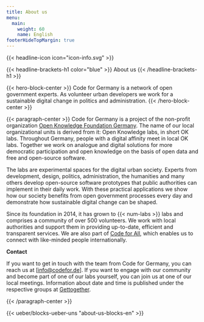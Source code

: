 ```yaml
---
title: About us
menu:
  main:
    weight: 60
    name: English
footerHideTopMargin: true
---
```


{{< headline-icon icon="icon-info.svg" >}}

{{< headline-brackets-h1 color="blue"  >}}
About us
{{< /headline-brackets-h1  >}}


{{< hero-block-center  >}}
Code for Germany is a network of open government experts. As volunteer urban developers we work for a sustainable digital change in politics and administration.
{{< /hero-block-center  >}}


{{< paragraph-center  >}}
Code for Germany is a project of the non-profit organization [Open Knowledge Foundation Germany](https://okfn.de/). The name of our local organizational units is derived from it: Open Knowledge labs, in short OK labs. Throughout Germany, people with a digital affinity meet in local OK labs. Together we work on analogue and digital solutions for more democratic participation and open knowledge on the basis of open data and free and open-source software.

The labs are experimental spaces for the digital urban society. Experts from development, design, politics, administration, the humanities and many others develop open-source software prototypes that public authorities can implement in their daily work. With these practical applications we show how our society benefits from open government processes every day and demonstrate how sustainable digital change can be shaped.

Since its foundation in 2014, it has grown to {{< num-labs >}} labs and comprises a community of over 500 volunteers. We work with local authorities and support them in providing up-to-date, efficient and transparent services. We are also part of [Code for All](https://codeforall.org/), which enables us to connect with like-minded people internationally.

**Contact**

If you want to get in touch with the team from Code for Germany, you can reach us at [info@codefor.de]. If you want to engage with our community and become part of one of our labs yourself, you can join us at one of our local meetings. Information about date and time is published under the respective groups at [Gettogether](https://gettogether.community/).

{{< /paragraph-center  >}}


{{< ueber/blocks-ueber-uns "about-us-blocks-en" >}}
